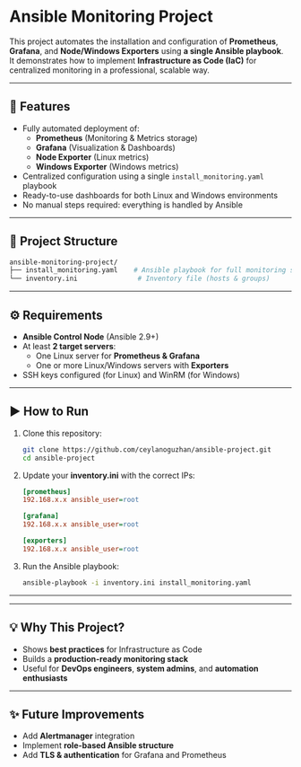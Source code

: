 # Ansible Monitoring Project

This project automates the installation and configuration of **Prometheus**, **Grafana**, and **Node/Windows Exporters** using **a single Ansible playbook**.  
It demonstrates how to implement **Infrastructure as Code (IaC)** for centralized monitoring in a professional, scalable way.

---

## 🚀 Features

- Fully automated deployment of:
  - **Prometheus** (Monitoring & Metrics storage)
  - **Grafana** (Visualization & Dashboards)
  - **Node Exporter** (Linux metrics)
  - **Windows Exporter** (Windows metrics)
- Centralized configuration using a single `install_monitoring.yaml` playbook
- Ready-to-use dashboards for both Linux and Windows environments
- No manual steps required: everything is handled by Ansible

---

## 📂 Project Structure

```bash
ansible-monitoring-project/
├── install_monitoring.yaml    # Ansible playbook for full monitoring stack
└── inventory.ini               # Inventory file (hosts & groups)
```

---

## ⚙️ Requirements

- **Ansible Control Node** (Ansible 2.9+)
- At least **2 target servers**:
  - One Linux server for **Prometheus & Grafana**
  - One or more Linux/Windows servers with **Exporters**
- SSH keys configured (for Linux) and WinRM (for Windows)

---

## ▶️ How to Run

1. Clone this repository:
   ```bash
   git clone https://github.com/ceylanoguzhan/ansible-project.git
   cd ansible-project
   ```

2. Update your **inventory.ini** with the correct IPs:
   ```ini
   [prometheus]
   192.168.x.x ansible_user=root

   [grafana]
   192.168.x.x ansible_user=root

   [exporters]
   192.168.x.x ansible_user=root
   ```

3. Run the Ansible playbook:
   ```bash
   ansible-playbook -i inventory.ini install_monitoring.yaml
   ```

---


---

## 💡 Why This Project?

- Shows **best practices** for Infrastructure as Code
- Builds a **production-ready monitoring stack**
- Useful for **DevOps engineers**, **system admins**, and **automation enthusiasts**

---

## ✨ Future Improvements

- Add **Alertmanager** integration
- Implement **role-based Ansible structure**
- Add **TLS & authentication** for Grafana and Prometheus

